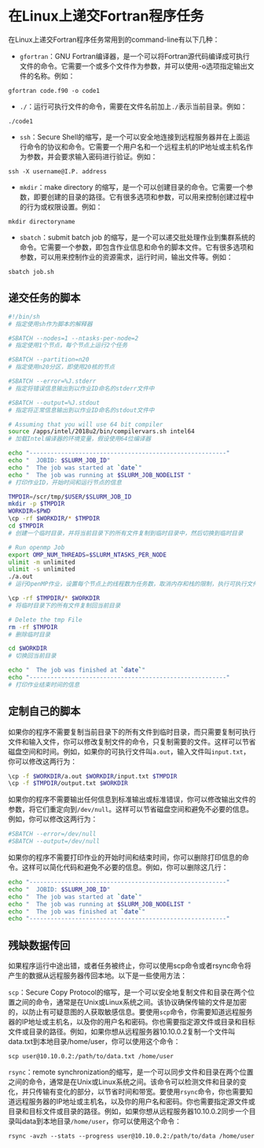 # 在Linux上递交Fortran程序任务

在Linux上递交Fortran程序任务常用到的command-line有以下几种：

- `gfortran`：GNU Fortran编译器，是一个可以将Fortran源代码编译成可执行文件的命令。它需要一个或多个文件作为参数，并可以使用-o选项指定输出文件的名称。例如：

```shell
gfortran code.f90 -o code1
```

- `./`：运行可执行文件的命令，需要在文件名前加上`./`表示当前目录。例如：

```shell
./code1
```

- `ssh`：Secure Shell的缩写，是一个可以安全地连接到远程服务器并在上面运行命令的协议和命令。它需要一个用户名和一个远程主机的IP地址或主机名作为参数，并会要求输入密码进行验证。例如：

```shell
ssh -X username@I.P. address
```

- `mkdir`：make directory 的缩写，是一个可以创建目录的命令。它需要一个参数，即要创建的目录的路径。它有很多选项和参数，可以用来控制创建过程中的行为或权限设置。例如：

```shell
mkdir directoryname
```

- `sbatch`：submit batch job 的缩写，是一个可以递交批处理作业到集群系统的命令。它需要一个参数，即包含作业信息和命令的脚本文件。它有很多选项和参数，可以用来控制作业的资源需求，运行时间，输出文件等。例如：

```shell
sbatch job.sh
```

## 递交任务的脚本

```bash
#!/bin/sh
# 指定使用sh作为脚本的解释器

#SBATCH --nodes=1 --ntasks-per-node=2
# 指定使用1个节点，每个节点上运行2个任务

#SBATCH --partition=n20
# 指定使用n20分区，即使用20核的节点

#SBATCH --error=%J.stderr
# 指定将错误信息输出到以作业ID命名的stderr文件中

#SBATCH --output=%J.stdout
# 指定将正常信息输出到以作业ID命名的stdout文件中

# Assuming that you will use 64 bit compiler
source /apps/intel/2018u2/bin/compilervars.sh intel64
# 加载Intel编译器的环境变量，假设使用64位编译器

echo "--------------------------------------------------------"
echo "  JOBID: $SLURM_JOB_ID"
echo "  The job was started at `date`"
echo "  The job was running at $SLURM_JOB_NODELIST "
# 打印作业ID，开始时间和运行节点的信息

TMPDIR=/scr/tmp/$USER/$SLURM_JOB_ID
mkdir -p $TMPDIR
WORKDIR=$PWD
\cp -rf $WORKDIR/* $TMPDIR
cd $TMPDIR
# 创建一个临时目录，并将当前目录下的所有文件复制到临时目录中，然后切换到临时目录

# Run openmp Job
export OMP_NUM_THREADS=$SLURM_NTASKS_PER_NODE
ulimit -m unlimited
ulimit -s unlimited
./a.out
# 运行OpenMP作业，设置每个节点上的线程数为任务数，取消内存和栈的限制，执行可执行文件a.out

\cp -rf $TMPDIR/* $WORKDIR
# 将临时目录下的所有文件复制回当前目录

# Delete the tmp File
rm -rf $TMPDIR
# 删除临时目录

cd $WORKDIR
# 切换回当前目录

echo "  The job was finished at `date`"
echo "--------------------------------------------------------"
# 打印作业结束时间的信息
```

## 定制自己的脚本

如果你的程序不需要复制当前目录下的所有文件到临时目录，而只需要复制可执行文件和输入文件，你可以修改复制文件的命令，只复制需要的文件。这样可以节省磁盘空间和时间。例如，如果你的可执行文件叫`a.out`，输入文件叫`input.txt`，你可以修改这两行为：

```bash
\cp -f $WORKDIR/a.out $WORKDIR/input.txt $TMPDIR
\cp -f $TMPDIR/output.txt $WORKDIR
```

如果你的程序不需要输出任何信息到标准输出或标准错误，你可以修改输出文件的参数，将它们重定向到`/dev/null`。这样可以节省磁盘空间和避免不必要的信息。例如，你可以修改这两行为：

```bash
#SBATCH --error=/dev/null
#SBATCH --output=/dev/null
```

如果你的程序不需要打印作业的开始时间和结束时间，你可以删除打印信息的命令。这样可以简化代码和避免不必要的信息。例如，你可以删除这几行：

```bash
echo "--------------------------------------------------------"
echo "  JOBID: $SLURM_JOB_ID"
echo "  The job was started at `date`"
echo "  The job was running at $SLURM_JOB_NODELIST "
echo "  The job was finished at `date`"
echo "--------------------------------------------------------"
```

## 残缺数据传回

如果程序运行中途出错，或者任务被终止，你可以使用scp命令或者rsync命令将产生的数据从远程服务器传回本地。以下是一些使用方法：

`scp`：Secure Copy Protocol的缩写，是一个可以安全地复制文件和目录在两个位置之间的命令，通常是在Unix或Linux系统之间。该协议确保传输的文件是加密的，以防止有可疑意图的人获取敏感信息。要使用`scp`命令，你需要知道远程服务器的IP地址或主机名，以及你的用户名和密码。你也需要指定源文件或目录和目标文件或目录的路径。例如，如果你想从远程服务器10.10.0.2复制一个文件叫data.txt到本地目录/home/user，你可以使用这个命令：

```shell
scp user@10.10.0.2:/path/to/data.txt /home/user
```

`rsync`：remote synchronization的缩写，是一个可以同步文件和目录在两个位置之间的命令，通常是在Unix或Linux系统之间。该命令可以检测文件和目录的变化，并只传输有变化的部分，以节省时间和带宽。要使用`rsync`命令，你也需要知道远程服务器的IP地址或主机名，以及你的用户名和密码。你也需要指定源文件或目录和目标文件或目录的路径。例如，如果你想从远程服务器10.10.0.2同步一个目录叫data到本地目录`/home/user`，你可以使用这个命令：

```shell
rsync -avzh --stats --progress user@10.10.0.2:/path/to/data /home/user
```
